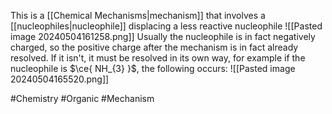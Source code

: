 This is a [[Chemical Mechanisms|mechanism]] that involves a [[nucleophiles|nucleophile]] displacing a less reactive nucleophile
![[Pasted image 20240504161258.png]]
Usually the nucleophile is in fact negatively charged, so the positive charge after the mechanism is in fact already resolved. If it isn't, it must be resolved in its own way, for example if the nucleophile is $\ce{ NH_{3} }$, the following occurs:
![[Pasted image 20240504165520.png]]

#Chemistry #Organic #Mechanism